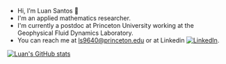 - Hi, I’m Luan Santos 👋
- I'm an applied mathematics researcher.
- I'm currently a postdoc at Princeton University working at the Geophysical Fluid Dynamics Laboratory.
- You can reach me at ls9640@princeton.edu or at Linkedin [![LinkedIn][1.1]][1].


<!-- links to social media icons -->

[1.1]: https://raw.githubusercontent.com/MartinHeinz/MartinHeinz/master/linkedin-3-16.png  (LinkedIn icon without padding)

<!-- links to your social media accounts -->

[1]: https://www.linkedin.com/in/luan-f-santos-b59a95168/


[![Luan's GitHub stats](https://github-readme-stats-sigma-five.vercel.app/api?username=luanfs&show_icons=true&theme=transparent)](https://github.com/luanfs/luanfs)

<!---
luanfs/luanfs is a ✨ special ✨ repository because its `README.md` (this file) appears on your GitHub profile.
You can click the Preview link to take a look at your changes.
--->
